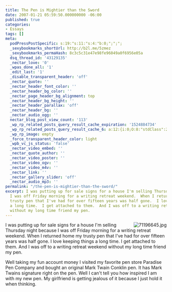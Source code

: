 ```yaml
---
title: The Pen is Mightier than the Sword
date: 2007-01-21 05:59:50.000000000 -06:00
published: true
categories:
- Essays
tags: []
meta:
  podPressPostSpecific: s:19:"s:11:"s:4:"b:0;";";";
  _sexybookmarks_shortUrl: http://b2l.me/5zmez
  _sexybookmarks_permaHash: 8c3c5c31e47e98fe96049a0f6956e05a
  dsq_thread_id: '43129135'
  _nectar_love: '0'
  _wpas_done_all: '1'
  _edit_last: '1'
  _disable_transparent_header: 'off'
  _nectar_quote: ''
  _nectar_header_font_color: ''
  _nectar_header_bg_color: ''
  _nectar_page_header_bg_alignment: top
  _nectar_header_bg_height: ''
  _nectar_header_parallax: 'off'
  _nectar_header_bg: ''
  _nectar_audio_ogg: ''
  nectar_blog_post_view_count: '113'
  _wp_rp_related_posts_query_result_cache_expiration: '1524884734'
  _wp_rp_related_posts_query_result_cache_6: a:12:{i:0;O:8:"stdClass":2:{s:7:"post_id";s:4:"1277";s:5:"score";s:17:"25.05882716487662";}i:1;O:8:"stdClass":2:{s:7:"post_id";s:3:"706";s:5:"score";s:17:"17.30949272703234";}i:2;O:8:"stdClass":2:{s:7:"post_id";s:4:"1297";s:5:"score";s:17:"17.02265521079482";}i:3;O:8:"stdClass":2:{s:7:"post_id";s:3:"123";s:5:"score";s:18:"16.242259938926782";}i:4;O:8:"stdClass":2:{s:7:"post_id";s:3:"288";s:5:"score";s:17:"15.71789005779788";}i:5;O:8:"stdClass":2:{s:7:"post_id";s:3:"585";s:5:"score";s:18:"15.666895794026017";}i:6;O:8:"stdClass":2:{s:7:"post_id";s:3:"229";s:5:"score";s:18:"15.325260329389888";}i:7;O:8:"stdClass":2:{s:7:"post_id";s:3:"267";s:5:"score";s:18:"15.220608691397597";}i:8;O:8:"stdClass":2:{s:7:"post_id";s:2:"28";s:5:"score";s:18:"15.220608691397597";}i:9;O:8:"stdClass":2:{s:7:"post_id";s:3:"809";s:5:"score";s:18:"14.770632685107547";}i:10;O:8:"stdClass":2:{s:7:"post_id";s:3:"646";s:5:"score";s:18:"14.770632685107547";}i:11;O:8:"stdClass":2:{s:7:"post_id";s:2:"31";s:5:"score";s:18:"14.686850801728388";}}
  _wp_rp_image: empty
  _force_transparent_header_color: light
  _wpb_vc_js_status: 'false'
  _nectar_video_embed: ''
  _nectar_quote_author: ''
  _nectar_video_poster: ''
  _nectar_video_ogv: ''
  _nectar_video_m4v: ''
  _nectar_link: ''
  _nectar_gallery_slider: 'off'
  _nectar_audio_mp3: ''
permalink: "/the-pen-is-mightier-than-the-sword/"
excerpt: I was putting up for sale signs for a house I'm selling Thursday night because
  I was off Friday morning for a writing retreat weekend.  When I returned home my
  trusty pen that I've had for over fifteen years was half gone.  I love keeping things
  a long time.  I get attached to them.  And I was off to a writing retreat weekend
  without my long time friend my pen.
---
```

<p><img id="image103" src="{{ site.baseurl }}/posts/2007/01/71196645.jpg" alt="71196645.jpg" align="right" />I was putting up for sale signs for a house I'm selling Thursday night because I was off Friday morning for a writing retreat weekend. When I returned home my trusty pen that I've had for over fifteen years was half gone. I love keeping things a long time. I get attached to them. And I was off to a writing retreat weekend without my long time friend my pen.</p>
<p>Well taking my fun account money I visited my favorite pen store Paradise Pen Company and bought an original Mark Twain Conklin pen. It has Mark Twains signature right on the pen. Well I can't tell you how inspired I am with my new pen. My girlfriend is getting jealous of it because I just hold it when thinking.</p>
